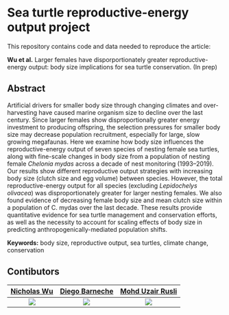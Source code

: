 # Sea turtle reproductive-energy output project
This repository contains code and data needed to reproduce the article:

**Wu et al.** Larger females have disporportionately greater reproductive-energy output: body size implications for sea turtle conservation. (In prep)

## Abstract
Artificial drivers for smaller body size through changing climates and over-harvesting have caused marine organism size to decline over the last century. Since larger females show disproportionally greater energy investment to producing offspring, the selection pressures for smaller body size may decrease population recruitment, especially for large, slow growing megafaunas. Here we examine how body size influences the reproductive-energy output of seven species of nesting female sea turtles, along with fine-scale changes in body size from a population of nesting female *Chelonia mydas* across a decade of nest monitoring (1993–2019). Our results show different reproductive output strategies with increasing body size (clutch size and egg volume) between species. However, the total reproductive-energy output for all species (excluding *Lepidochelys olivacea*) was disproportionately greater for larger nesting females. We also found evidence of decreasing female body size and mean clutch size within a population of C. mydas over the last decade. These results provide quantitative evidence for sea turtle management and conservation efforts, as well as the necessity to account for scaling effects of body size in predicting anthropogenically-mediated population shifts.

**Keywords:** body size, reproductive output, sea turtles, climate change, conservation


## Contibutors

| <a href="http://github.com/nicholaswunz" target="_blank">**Nicholas Wu**</a> | <a href="http://github.com/dbarneche" target="_blank">**Diego Barneche**</a> | <a href="http://seatru.umt.edu.my/?page_id=1372" target="_blank">**Mohd Uzair Rusli**</a> |
|:---:|:---:|:---:|
| ![](https://static.wixstatic.com/media/11c012_6eadb94bb9954ae3a5e8d78e7a58cdd6.jpg/v1/fill/w_150,h_150,al_c,q_80,usm_0.66_1.00_0.01/11c012_6eadb94bb9954ae3a5e8d78e7a58cdd6.webp) | ![](https://avatars3.githubusercontent.com/u/3580907?s=150&v=3) | ![](http://seatru.umt.edu.my/wp-content/uploads/sites/40/2019/01/dr-uzair-150x150.jpg) |
